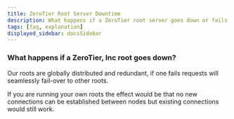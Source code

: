 ```yaml
---
title: ZeroTier Root Server Downtime
description: What happens if a ZeroTier root server goes down or fails
tags: [faq, explanation]
displayed_sidebar: docsSidebar
---
```


### What happens if a ZeroTier, Inc root goes down?

Our roots are globally distributed and redundant, if one fails requests will seamlessly fail-over to other roots.

If you are running your own roots the effect would be that no new connections can be established between nodes but existing connections would still work.
